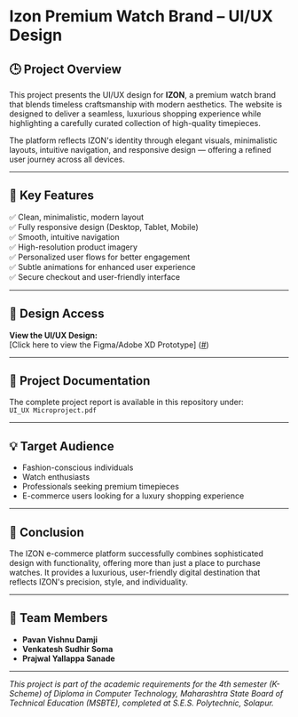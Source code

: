 # Izon Premium Watch Brand – UI/UX Design

## 🕒 Project Overview

This project presents the UI/UX design for **IZON**, a premium watch brand that blends timeless craftsmanship with modern aesthetics. The website is designed to deliver a seamless, luxurious shopping experience while highlighting a carefully curated collection of high-quality timepieces.

The platform reflects IZON's identity through elegant visuals, minimalistic layouts, intuitive navigation, and responsive design — offering a refined user journey across all devices.

---

## 🎯 Key Features

✅ Clean, minimalistic, modern layout  
✅ Fully responsive design (Desktop, Tablet, Mobile)  
✅ Smooth, intuitive navigation  
✅ High-resolution product imagery  
✅ Personalized user flows for better engagement  
✅ Subtle animations for enhanced user experience  
✅ Secure checkout and user-friendly interface  

---

## 🔗 Design Access

**View the UI/UX Design:**  
[Click here to view the Figma/Adobe XD Prototype] ([#](https://www.figma.com/proto/hBqbnuNdTCgjFSiC6O1HbO/Microproject-watches?node-id=6-6&starting-point-node-id=6%3A6&scaling=scale-down-width&content-scaling=fixed)) 

---

## 📄 Project Documentation

The complete project report is available in this repository under:  
`UI_UX Microproject.pdf`

---

## 💡 Target Audience

- Fashion-conscious individuals  
- Watch enthusiasts  
- Professionals seeking premium timepieces  
- E-commerce users looking for a luxury shopping experience  

---

## 📢 Conclusion

The IZON e-commerce platform successfully combines sophisticated design with functionality, offering more than just a place to purchase watches. It provides a luxurious, user-friendly digital destination that reflects IZON's precision, style, and individuality.

---

## 👥 Team Members

- **Pavan Vishnu Damji** 
- **Venkatesh Sudhir Soma**  
- **Prajwal Yallappa Sanade** 
---

*This project is part of the academic requirements for the 4th semester (K-Scheme) of Diploma in Computer Technology, Maharashtra State Board of Technical Education (MSBTE), completed at S.E.S. Polytechnic, Solapur.*

